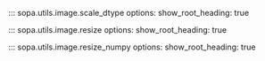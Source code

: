 ::: sopa.utils.image.scale_dtype
    options:
      show_root_heading: true

::: sopa.utils.image.resize
    options:
      show_root_heading: true

::: sopa.utils.image.resize_numpy
    options:
      show_root_heading: true
